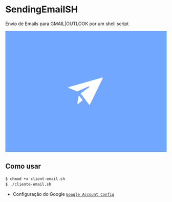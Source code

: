 # SendingEmailSH
Envio de Emails para GMAIL|OUTLOOK por um shell script


![SendEmail](https://github.com/Gabryel8818/SendingEmailSH/blob/master/sendmail.gif)

## Como usar

``` bash
$ chmod +x client-email.sh
$ ./cliente-email.sh

```
- Configuração do Google  <a href="https://myaccount.google.com/lesssecureapps?pli=1" target="_blank">`Google Account Config`</a>
